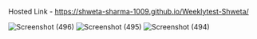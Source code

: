 Hosted Link - https://shweta-sharma-1009.github.io/Weeklytest-Shweta/

![Screenshot (496)](https://github.com/shweta-sharma-1009/Weeklytest-Shweta/assets/128416925/4c14b9a9-1155-43a9-99f9-4b46ab91fc6a)
![Screenshot (495)](https://github.com/shweta-sharma-1009/Weeklytest-Shweta/assets/128416925/5b9b779e-bbc9-471d-8c50-8b73291888f1)
![Screenshot (494)](https://github.com/shweta-sharma-1009/Weeklytest-Shweta/assets/128416925/397dfe19-ba9a-4943-b057-f0f830df2e13)
